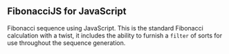 ## FibonacciJS for JavaScript

Fibonacci sequence using JavaScript. This is the standard Fibonacci calculation with a twist, it includes the ability to furnish a ``filter`` of sorts for use throughout the sequence generation.
